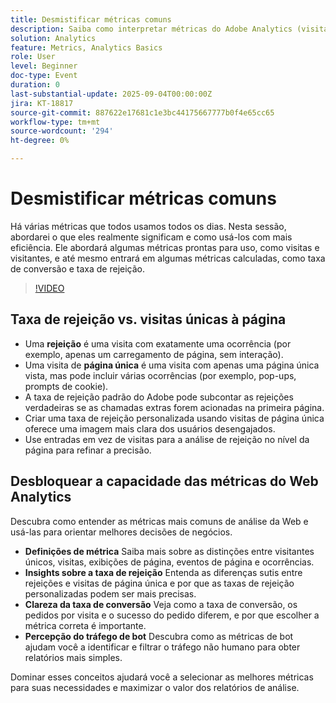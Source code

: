 ```yaml
---
title: Desmistificar métricas comuns
description: Saiba como interpretar métricas do Adobe Analytics (visitas, visitantes, exibições de página, rejeições, taxas de conversão e muito mais) para melhorar a precisão dos relatórios e os insights.
solution: Analytics
feature: Metrics, Analytics Basics
role: User
level: Beginner
doc-type: Event
duration: 0
last-substantial-update: 2025-09-04T00:00:00Z
jira: KT-18817
source-git-commit: 887622e17681c1e3bc44175667777b0f4e65cc65
workflow-type: tm+mt
source-wordcount: '294'
ht-degree: 0%

---
```



# Desmistificar métricas comuns

Há várias métricas que todos usamos todos os dias. Nesta sessão, abordarei o que eles realmente significam e como usá-los com mais eficiência. Ele abordará algumas métricas prontas para uso, como visitas e visitantes, e até mesmo entrará em algumas métricas calculadas, como taxa de conversão e taxa de rejeição.

>[!VIDEO](https://video.tv.adobe.com/v/3471114/?learn=on&enablevpops)

## Taxa de rejeição vs. visitas únicas à página

* Uma **rejeição** é uma visita com exatamente uma ocorrência (por exemplo, apenas um carregamento de página, sem interação).
* Uma visita de **página única** é uma visita com apenas uma página única vista, mas pode incluir várias ocorrências (por exemplo, pop-ups, prompts de cookie).
* A taxa de rejeição padrão do Adobe pode subcontar as rejeições verdadeiras se as chamadas extras forem acionadas na primeira página.
* Criar uma taxa de rejeição personalizada usando visitas de página única oferece uma imagem mais clara dos usuários desengajados.
* Use entradas em vez de visitas para a análise de rejeição no nível da página para refinar a precisão.

## Desbloquear a capacidade das métricas do Web Analytics

Descubra como entender as métricas mais comuns de análise da Web e usá-las para orientar melhores decisões de negócios.

* **Definições de métrica** Saiba mais sobre as distinções entre visitantes únicos, visitas, exibições de página, eventos de página e ocorrências.
* **Insights sobre a taxa de rejeição** Entenda as diferenças sutis entre rejeições e visitas de página única e por que as taxas de rejeição personalizadas podem ser mais precisas.
* **Clareza da taxa de conversão** Veja como a taxa de conversão, os pedidos por visita e o sucesso do pedido diferem, e por que escolher a métrica correta é importante.
* **Percepção do tráfego de bot** Descubra como as métricas de bot ajudam você a identificar e filtrar o tráfego não humano para obter relatórios mais simples.

Dominar esses conceitos ajudará você a selecionar as melhores métricas para suas necessidades e maximizar o valor dos relatórios de análise.

